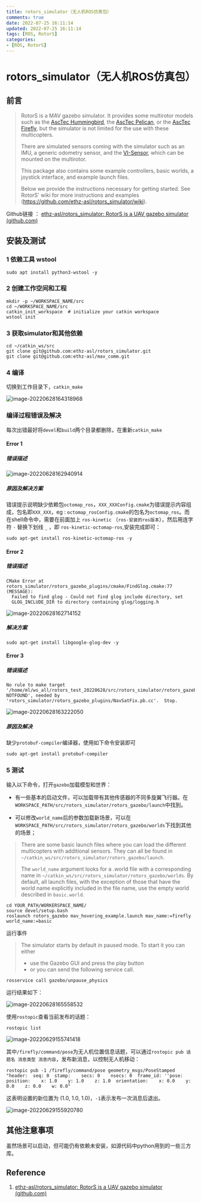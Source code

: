 ```yaml
---
title: rotors_simulator（无人机ROS仿真包）
comments: true
date: 2022-07-25 16:11:14
updated: 2022-07-25 16:11:14
tags: [ROS, RotorS]
categories:
- [ROS, RotorS]
---
```


# rotors_simulator（无人机ROS仿真包）

## 前言

> RotorS is a MAV gazebo simulator. It provides some multirotor models such as the [AscTec Hummingbird](http://www.asctec.de/en/uav-uas-drone-products/asctec-hummingbird/), the [AscTec Pelican](http://www.asctec.de/en/uav-uas-drone-products/asctec-pelican/), or the [AscTec Firefly](http://www.asctec.de/en/uav-uas-drone-products/asctec-firefly/), but the simulator is not limited for the use with these multicopters.
>
> There are simulated sensors coming with the simulator such as an IMU, a generic odometry sensor, and the [VI-Sensor](http://wiki.ros.org/vi_sensor), which can be mounted on the multirotor.
>
> This package also contains some example controllers, basic worlds, a joystick interface, and example launch files.
>
> Below we provide the instructions necessary for getting started. See RotorS' wiki for more instructions and examples (https://github.com/ethz-asl/rotors_simulator/wiki).

Github链接 ： [ethz-asl/rotors_simulator: RotorS is a UAV gazebo simulator (github.com)](https://github.com/ethz-asl/rotors_simulator)

## 安装及测试

### 1 依赖工具 wstool

```
sudo apt install python3-wstool -y
```

### 2 创建工作空间和工程

```
mkdir -p ~/WORKSPACE_NAME/src
cd ~/WORKSPACE_NAME/src
catkin_init_workspace  # initialize your catkin workspace
wstool init
```

### 3 获取simulator和其他依赖

```
cd ~/catkin_ws/src
git clone git@github.com:ethz-asl/rotors_simulator.git
git clone git@github.com:ethz-asl/mav_comm.git
```

### 4 编译

切换到工作目录下，`catkin_make`

![image-20220628164318968](../images/posts/rotors-simulator-installation.assets/image-20220628164318968.png)

### 编译过程错误及解决

每次出错最好将`devel`和`build`两个目录都删除，在重新`catkin_make`

#### Error 1

##### 错误描述

![image-20220628162940914](../images/posts/rotors-simulator-installation.assets/image-20220628162940914.png)

##### 原因及解决方案

错误提示说明缺少依赖包`octomap_ros`，`XXX_XXXConfig.cmake`为错误提示内容组成，包名即`XXX_XXX`，eg : `octomap_rosConfig.cmake`的包名为`octomap_ros`。而在shell命令中，需要在前面加上 `ros-kinetic` （`ros-安装的ros版本`），然后用连字符 `-` 替换下划线 `_` ，即 `ros-kinetic-octomap-ros`,安装完成即可：

```shell
sudo apt-get install ros-kinetic-octomap-ros -y
```

#### Error 2

##### 错误描述

```shell
CMake Error at rotors_simulator/rotors_gazebo_plugins/cmake/FindGlog.cmake:77 (MESSAGE):
  Failed to find glog - Could not find glog include directory, set
  GLOG_INCLUDE_DIR to directory containing glog/logging.h
```

![image-20220628162714152](../images/posts/rotors-simulator-installation.assets/image-20220628162714152.png)

##### 解决方案

```
sudo apt-get install libgoogle-glog-dev -y
```

#### Error 3

##### 错误描述

```shell
No rule to make target '/home/ml/ws_all/rotors_test_20220628/src/rotors_simulator/rotors_gazebo_plugins/PROTOBUF_PROTOC_EXECUTABLE-NOTFOUND', needed by 'rotors_simulator/rotors_gazebo_plugins/NavSatFix.pb.cc'.  Stop.
```

![image-20220628163222050](../images/posts/rotors-simulator-installation.assets/image-20220628163222050.png)

##### 原因及解决

缺少`protobuf-compiler`编译器，使用如下命令安装即可

```shell
sudo apt-get install protobuf-compiler
```

### 5 测试

输入以下命令，打开`gazebo`加载模型和世界：

- 有一些基本的启动文件，可以加载带有其他传感器的不同多旋翼飞行器。在`WORKSPACE_PATH/src/rotors_simulator/rotors_gazebo/launch`中找到。

- 可以修改`world_name`后的参数加载新场景，可以在`WORKSPACE_PATH/src/rotors_simulator/rotors_gazebo/worlds`下找到其他的场景；

> There are some basic launch files where you can load the different multicopters with additional sensors. They can all be found in `~/catkin_ws/src/rotors_simulator/rotors_gazebo/launch`.
>
> The `world_name` argument looks for a .world file with a corresponding name in `~/catkin_ws/src/rotors_simulator/rotors_gazebo/worlds`. By default, all launch files, with the exception of those that have the world name explicitly included in the file name, use the empty world described in `basic.world`.

```shell
cd YOUR_PATH/WORKERSPACE_NAME/
source devel/setup.bash
roslaunch rotors_gazebo mav_hovering_example.launch mav_name:=firefly world_name:=basic
```

运行事件

> The simulator starts by default in paused mode. To start it you can either
>
> - use the Gazebo GUI and press the play button
> - or you can send the following service call.

```shell
rosservice call gazebo/unpause_physics
```

运行结果如下：

![image-20220628165558532](../images/posts/rotors-simulator-installation.assets/image-20220628165558532.png)

使用`rostopic`查看当前发布的话题：

```shell
rostopic list
```

![image-20220629155741418](../images/posts/rotors-simulator-installation.assets/image-20220629155741418.png)

其中`/firefly/command/pose`为无人机位置信息话题，可以通过`rostopic pub 话题名 消息类型 消息内容`，发布新消息，以控制无人机移动：

```shell
rostopic pub -1 /firefly/command/pose geometry_msgs/PoseStamped "header:  seq: 0  stamp:    secs: 0    nsecs: 0  frame_id: ''pose:  position:    x: 1.0    y: 1.0    z: 1.0  orientation:    x: 0.0    y: 0.0    z: 0.0    w: 0.0" 
```

这表明设置的新位置为 (1.0, 1.0, 1.0)，`-1`表示发布一次消息后退出。

![image-20220629155920780](../images/posts/rotors-simulator-installation.assets/image-20220629155920780.png)

## 其他注意事项

虽然场景可以启动，但可能仍有依赖未安装，如源代码中python用到的一些三方库。

## Reference 

1. [ethz-asl/rotors_simulator: RotorS is a UAV gazebo simulator (github.com)](https://github.com/ethz-asl/rotors_simulator)
